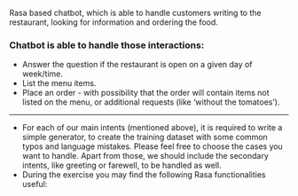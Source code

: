 Rasa based chatbot, which is able to handle 
customers writing to the restaurant, looking for information 
and ordering the food. 

### Chatbot is able to handle those interactions:

* Answer the question if the restaurant is open on a given day of week/time.
* List the menu items.
* Place an order - with possibility that the order will contain items not listed on the menu, or additional requests (like ‘without the tomatoes’).


___
* For each of our main intents (mentioned above), it is required to write a simple generator, to create the training dataset with some common typos and language mistakes. Please feel free to choose the cases you want to handle. Apart from those, we should include the secondary intents, like greeting or farewell, to be handled as well.
* During the exercise you may find the following Rasa functionalities useful:

